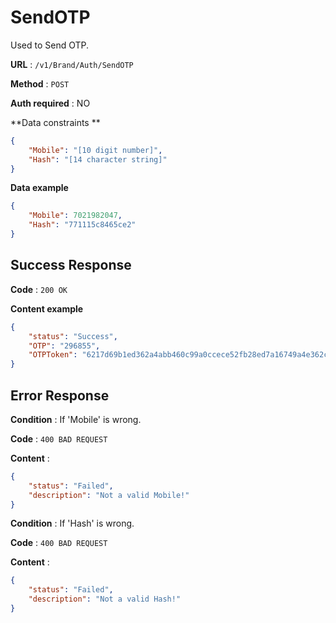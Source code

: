 # SendOTP

Used to Send OTP.

**URL** : `/v1/Brand/Auth/SendOTP`

**Method** : `POST`

**Auth required** : NO

**Data constraints **

```json
{
	"Mobile": "[10 digit number]",
	"Hash": "[14 character string]"
}
```

**Data example**

```json
{
	"Mobile": 7021982047,
	"Hash": "771115c8465ce2"
}
```

## Success Response

**Code** : `200 OK`

**Content example**

```json
{
	"status": "Success",
	"OTP": "296855",
	"OTPToken": "6217d69b1ed362a4abb460c99a0ccece52fb28ed7a16749a4e362c03fe108e64"
}
```

## Error Response

**Condition** : If 'Mobile' is wrong.

**Code** : `400 BAD REQUEST`

**Content** :

```json
{
	"status": "Failed",
	"description": "Not a valid Mobile!"
}
```

**Condition** : If 'Hash' is wrong.

**Code** : `400 BAD REQUEST`

**Content** :

```json
{
	"status": "Failed",
	"description": "Not a valid Hash!"
}
```
